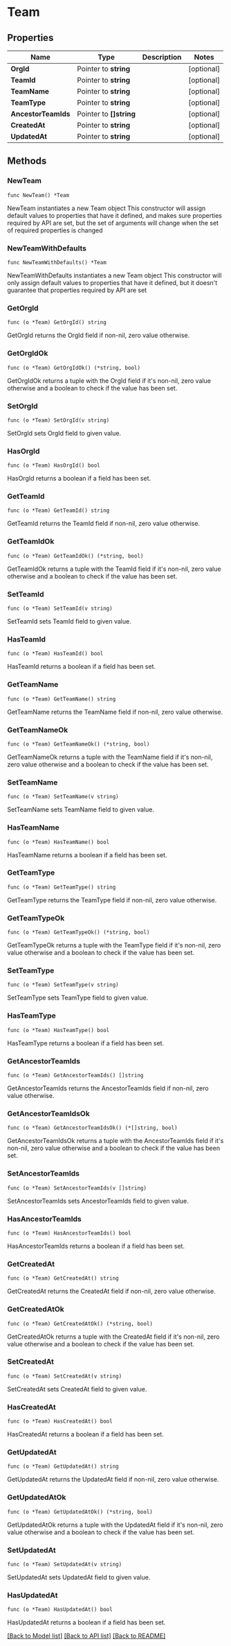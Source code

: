 # Team

## Properties

Name | Type | Description | Notes
------------ | ------------- | ------------- | -------------
**OrgId** | Pointer to **string** |  | [optional] 
**TeamId** | Pointer to **string** |  | [optional] 
**TeamName** | Pointer to **string** |  | [optional] 
**TeamType** | Pointer to **string** |  | [optional] 
**AncestorTeamIds** | Pointer to **[]string** |  | [optional] 
**CreatedAt** | Pointer to **string** |  | [optional] 
**UpdatedAt** | Pointer to **string** |  | [optional] 

## Methods

### NewTeam

`func NewTeam() *Team`

NewTeam instantiates a new Team object
This constructor will assign default values to properties that have it defined,
and makes sure properties required by API are set, but the set of arguments
will change when the set of required properties is changed

### NewTeamWithDefaults

`func NewTeamWithDefaults() *Team`

NewTeamWithDefaults instantiates a new Team object
This constructor will only assign default values to properties that have it defined,
but it doesn't guarantee that properties required by API are set

### GetOrgId

`func (o *Team) GetOrgId() string`

GetOrgId returns the OrgId field if non-nil, zero value otherwise.

### GetOrgIdOk

`func (o *Team) GetOrgIdOk() (*string, bool)`

GetOrgIdOk returns a tuple with the OrgId field if it's non-nil, zero value otherwise
and a boolean to check if the value has been set.

### SetOrgId

`func (o *Team) SetOrgId(v string)`

SetOrgId sets OrgId field to given value.

### HasOrgId

`func (o *Team) HasOrgId() bool`

HasOrgId returns a boolean if a field has been set.

### GetTeamId

`func (o *Team) GetTeamId() string`

GetTeamId returns the TeamId field if non-nil, zero value otherwise.

### GetTeamIdOk

`func (o *Team) GetTeamIdOk() (*string, bool)`

GetTeamIdOk returns a tuple with the TeamId field if it's non-nil, zero value otherwise
and a boolean to check if the value has been set.

### SetTeamId

`func (o *Team) SetTeamId(v string)`

SetTeamId sets TeamId field to given value.

### HasTeamId

`func (o *Team) HasTeamId() bool`

HasTeamId returns a boolean if a field has been set.

### GetTeamName

`func (o *Team) GetTeamName() string`

GetTeamName returns the TeamName field if non-nil, zero value otherwise.

### GetTeamNameOk

`func (o *Team) GetTeamNameOk() (*string, bool)`

GetTeamNameOk returns a tuple with the TeamName field if it's non-nil, zero value otherwise
and a boolean to check if the value has been set.

### SetTeamName

`func (o *Team) SetTeamName(v string)`

SetTeamName sets TeamName field to given value.

### HasTeamName

`func (o *Team) HasTeamName() bool`

HasTeamName returns a boolean if a field has been set.

### GetTeamType

`func (o *Team) GetTeamType() string`

GetTeamType returns the TeamType field if non-nil, zero value otherwise.

### GetTeamTypeOk

`func (o *Team) GetTeamTypeOk() (*string, bool)`

GetTeamTypeOk returns a tuple with the TeamType field if it's non-nil, zero value otherwise
and a boolean to check if the value has been set.

### SetTeamType

`func (o *Team) SetTeamType(v string)`

SetTeamType sets TeamType field to given value.

### HasTeamType

`func (o *Team) HasTeamType() bool`

HasTeamType returns a boolean if a field has been set.

### GetAncestorTeamIds

`func (o *Team) GetAncestorTeamIds() []string`

GetAncestorTeamIds returns the AncestorTeamIds field if non-nil, zero value otherwise.

### GetAncestorTeamIdsOk

`func (o *Team) GetAncestorTeamIdsOk() (*[]string, bool)`

GetAncestorTeamIdsOk returns a tuple with the AncestorTeamIds field if it's non-nil, zero value otherwise
and a boolean to check if the value has been set.

### SetAncestorTeamIds

`func (o *Team) SetAncestorTeamIds(v []string)`

SetAncestorTeamIds sets AncestorTeamIds field to given value.

### HasAncestorTeamIds

`func (o *Team) HasAncestorTeamIds() bool`

HasAncestorTeamIds returns a boolean if a field has been set.

### GetCreatedAt

`func (o *Team) GetCreatedAt() string`

GetCreatedAt returns the CreatedAt field if non-nil, zero value otherwise.

### GetCreatedAtOk

`func (o *Team) GetCreatedAtOk() (*string, bool)`

GetCreatedAtOk returns a tuple with the CreatedAt field if it's non-nil, zero value otherwise
and a boolean to check if the value has been set.

### SetCreatedAt

`func (o *Team) SetCreatedAt(v string)`

SetCreatedAt sets CreatedAt field to given value.

### HasCreatedAt

`func (o *Team) HasCreatedAt() bool`

HasCreatedAt returns a boolean if a field has been set.

### GetUpdatedAt

`func (o *Team) GetUpdatedAt() string`

GetUpdatedAt returns the UpdatedAt field if non-nil, zero value otherwise.

### GetUpdatedAtOk

`func (o *Team) GetUpdatedAtOk() (*string, bool)`

GetUpdatedAtOk returns a tuple with the UpdatedAt field if it's non-nil, zero value otherwise
and a boolean to check if the value has been set.

### SetUpdatedAt

`func (o *Team) SetUpdatedAt(v string)`

SetUpdatedAt sets UpdatedAt field to given value.

### HasUpdatedAt

`func (o *Team) HasUpdatedAt() bool`

HasUpdatedAt returns a boolean if a field has been set.


[[Back to Model list]](../README.md#documentation-for-models) [[Back to API list]](../README.md#documentation-for-api-endpoints) [[Back to README]](../README.md)


